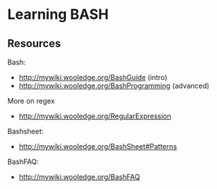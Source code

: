 # Learning BASH

## Resources

Bash:
- http://mywiki.wooledge.org/BashGuide (intro)
- http://mywiki.wooledge.org/BashProgramming (advanced)

More on regex
- http://mywiki.wooledge.org/RegularExpression

Bashsheet:
- http://mywiki.wooledge.org/BashSheet#Patterns

BashFAQ:
- http://mywiki.wooledge.org/BashFAQ
